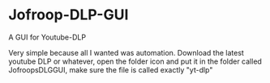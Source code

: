 # Jofroop-DLP-GUI
A GUI for Youtube-DLP

Very simple because all I wanted was automation. Download the latest youtube DLP or whatever, open the folder icon and put it in the folder called JofroopsDLGGUI, make sure the file is called exactly "yt-dlp"
